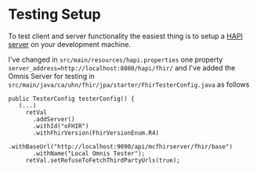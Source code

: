 # Testing Setup ##

To test client and server functionality the easiest thing is to setup a [HAPI server](https://github.com/hapifhir/hapi-fhir-jpaserver-starter) on your development machine.

I've changed in `src/main/resources/hapi.properties` one property `server_address=http://localhost:8080/hapi/fhir/` and I've added the Omnis Server for testing in `src/main/java/ca/uhn/fhir/jpa/starter/FhirTesterConfig.java` as follows

```
public TesterConfig testerConfig() {
   (...)
     retVal
       .addServer()
       .withId("oFHIR")
       .withFhirVersion(FhirVersionEnum.R4)
       .withBaseUrl("http://localhost:9090/api/mcfhirserver/fhir/base")
       .withName("Local Omnis Tester");
     retVal.setRefuseToFetchThirdPartyUrls(true);

```
